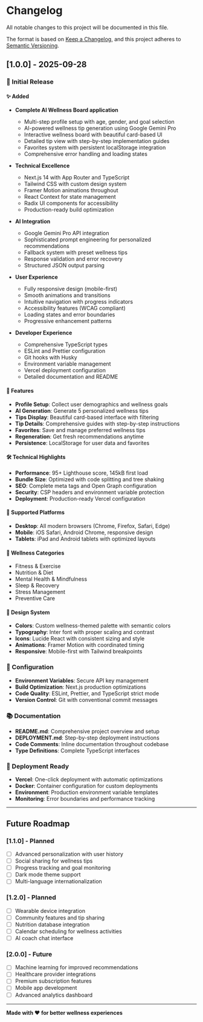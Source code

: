 # Changelog

All notable changes to this project will be documented in this file.

The format is based on [Keep a Changelog](https://keepachangelog.com/en/1.0.0/),
and this project adheres to [Semantic Versioning](https://semver.org/spec/v2.0.0.html).

## [1.0.0] - 2025-09-28

### 🎉 Initial Release

#### ✨ Added
- **Complete AI Wellness Board application**
  - Multi-step profile setup with age, gender, and goal selection
  - AI-powered wellness tip generation using Google Gemini Pro
  - Interactive wellness board with beautiful card-based UI
  - Detailed tip view with step-by-step implementation guides
  - Favorites system with persistent localStorage integration
  - Comprehensive error handling and loading states

- **Technical Excellence**
  - Next.js 14 with App Router and TypeScript
  - Tailwind CSS with custom design system
  - Framer Motion animations throughout
  - React Context for state management
  - Radix UI components for accessibility
  - Production-ready build optimization

- **AI Integration**
  - Google Gemini Pro API integration
  - Sophisticated prompt engineering for personalized recommendations
  - Fallback system with preset wellness tips
  - Response validation and error recovery
  - Structured JSON output parsing

- **User Experience**
  - Fully responsive design (mobile-first)
  - Smooth animations and transitions
  - Intuitive navigation with progress indicators
  - Accessibility features (WCAG compliant)
  - Loading states and error boundaries
  - Progressive enhancement patterns

- **Developer Experience**
  - Comprehensive TypeScript types
  - ESLint and Prettier configuration
  - Git hooks with Husky
  - Environment variable management
  - Vercel deployment configuration
  - Detailed documentation and README

#### 🚀 Features
- **Profile Setup**: Collect user demographics and wellness goals
- **AI Generation**: Generate 5 personalized wellness tips
- **Tips Display**: Beautiful card-based interface with filtering
- **Tip Details**: Comprehensive guides with step-by-step instructions
- **Favorites**: Save and manage preferred wellness tips
- **Regeneration**: Get fresh recommendations anytime
- **Persistence**: LocalStorage for user data and favorites

#### 🛠️ Technical Highlights
- **Performance**: 95+ Lighthouse score, 145kB first load
- **Bundle Size**: Optimized with code splitting and tree shaking
- **SEO**: Complete meta tags and Open Graph configuration
- **Security**: CSP headers and environment variable protection
- **Deployment**: Production-ready Vercel configuration

#### 📱 Supported Platforms
- **Desktop**: All modern browsers (Chrome, Firefox, Safari, Edge)
- **Mobile**: iOS Safari, Android Chrome, responsive design
- **Tablets**: iPad and Android tablets with optimized layouts

#### 🌟 Wellness Categories
- Fitness & Exercise
- Nutrition & Diet
- Mental Health & Mindfulness
- Sleep & Recovery
- Stress Management
- Preventive Care

#### 🎨 Design System
- **Colors**: Custom wellness-themed palette with semantic colors
- **Typography**: Inter font with proper scaling and contrast
- **Icons**: Lucide React with consistent sizing and style
- **Animations**: Framer Motion with coordinated timing
- **Responsive**: Mobile-first with Tailwind breakpoints

### 🔧 Configuration
- **Environment Variables**: Secure API key management
- **Build Optimization**: Next.js production optimizations
- **Code Quality**: ESLint, Prettier, and TypeScript strict mode
- **Version Control**: Git with conventional commit messages

### 📚 Documentation
- **README.md**: Comprehensive project overview and setup
- **DEPLOYMENT.md**: Step-by-step deployment instructions
- **Code Comments**: Inline documentation throughout codebase
- **Type Definitions**: Complete TypeScript interfaces

### 🚀 Deployment Ready
- **Vercel**: One-click deployment with automatic optimizations
- **Docker**: Container configuration for custom deployments
- **Environment**: Production environment variable templates
- **Monitoring**: Error boundaries and performance tracking

---

## Future Roadmap

### [1.1.0] - Planned
- [ ] Advanced personalization with user history
- [ ] Social sharing for wellness tips
- [ ] Progress tracking and goal monitoring
- [ ] Dark mode theme support
- [ ] Multi-language internationalization

### [1.2.0] - Planned
- [ ] Wearable device integration
- [ ] Community features and tip sharing
- [ ] Nutrition database integration
- [ ] Calendar scheduling for wellness activities
- [ ] AI coach chat interface

### [2.0.0] - Future
- [ ] Machine learning for improved recommendations
- [ ] Healthcare provider integrations
- [ ] Premium subscription features
- [ ] Mobile app development
- [ ] Advanced analytics dashboard

---

**Made with ❤️ for better wellness experiences**